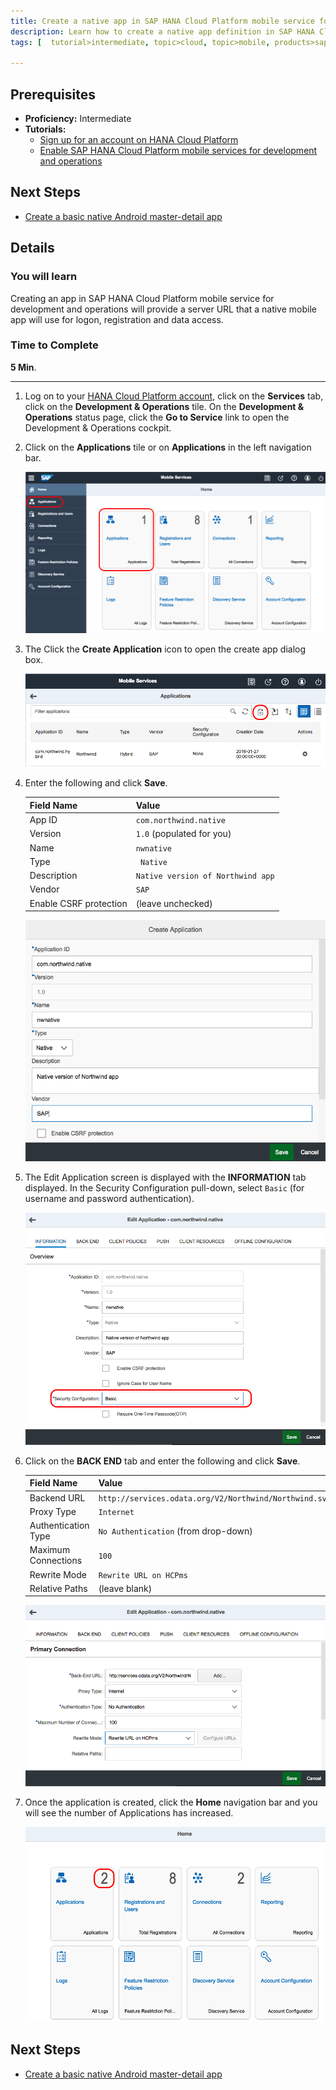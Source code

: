 ```yaml
---
title: Create a native app in SAP HANA Cloud Platform mobile service for development and operations
description: Learn how to create a native app definition in SAP HANA Cloud Platform mobile service for development and operations
tags: [  tutorial>intermediate, topic>cloud, topic>mobile, products>sap-hana-cloud-platform ]

---
```


## Prerequisites  
 - **Proficiency:** Intermediate
 - **Tutorials:** 
   - [Sign up for an account on HANA Cloud Platform](http://go.sap.com/developer/tutorials/hcp-create-trial-account.html)
   - [Enable SAP HANA Cloud Platform mobile services for development and operations](http://go.sap.com/developer/tutorials/hcpms-enable-mobile-services.html)

## Next Steps
 - [Create a basic native Android master-detail app](http://go.sap.com/developer/tutorials/hcpdo-basic-android-app.html)

## Details
### You will learn  
Creating an app in SAP HANA Cloud Platform mobile service for development and operations will provide a server URL that a native mobile app will use for logon, registration and data access.

### Time to Complete
**5 Min**.

---

1. Log on to your [HANA Cloud Platform account](https://account.hanatrial.ondemand.com/cockpit), click on the **Services** tab, click on  the **Development & Operations** tile. On the **Development & Operations** status page, click the **Go to Service** link to open the Development & Operations cockpit.

2. Click on the **Applications** tile or on **Applications** in the left navigation bar.

    ![Development and Operations cockpit](mg6-1-02.png)

3. The Click the **Create Application** icon to open the create app dialog box. 

    ![Applicaitons tile](mg6-1-03.png)


4. Enter the following and click **Save**.

    Field Name              | Value
    :---------------------- | :-------------    
    App ID                  | `com.northwind.native`
    Version                 | `1.0` (populated for you)
    Name                    | `nwnative`
    Type                    | ` Native`
    Description             | `Native version of Northwind app`
    Vendor                  | `SAP`
    Enable CSRF protection  | (leave unchecked)

    ![Create Application](mg6-1-04.png)


5. The Edit Application screen is displayed with the **INFORMATION** tab displayed. In the Security Configuration pull-down, select `Basic` (for username and password authentication). 

    ![Application Information](mg6-1-05.png)


6. Click on the **BACK END** tab and enter the following and click **Save**. 

    Field Name              | Value
    :---------------------- | :-------------    
    Backend URL             | `http://services.odata.org/V2/Northwind/Northwind.svc`
    Proxy Type              | `Internet`
    Authentication Type     | `No Authentication` (from drop-down)
    Maximum Connections     | `100`
    Rewrite Mode            | `Rewrite URL on HCPms`
    Relative Paths          | (leave blank)


    ![BACK END Information](mg6-1-06.png)
    
7. Once the application is created, click the **Home** navigation bar and you will see the number of Applications has increased. 

    ![Cockpit homepage](mg6-1-07.png)

## Next Steps
 - [Create a basic native Android master-detail app](http://go.sap.com/developer/tutorials/hcpdo-basic-android-app.html)
